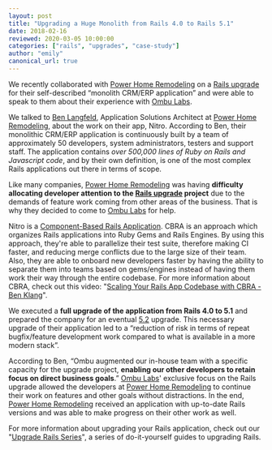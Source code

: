 ```yaml
---
layout: post
title: "Upgrading a Huge Monolith from Rails 4.0 to Rails 5.1"
date: 2018-02-16
reviewed: 2020-03-05 10:00:00
categories: ["rails", "upgrades", "case-study"]
author: "emily"
canonical_url: true
---
```


We recently collaborated with [Power Home Remodeling](https://powerhrg.com) on a [Rails upgrade](https://fastruby.io) for their self-described “monolith CRM/ERP application” and were able to speak to them about their experience with [Ombu Labs](https://www.ombulabs.com).

<!--more-->

We talked to [Ben Langfeld](https://www.linkedin.com/in/benlangfeld/), Application Solutions Architect at [Power Home Remodeling](https://powerhrg.com), about the work on their app, Nitro. According to Ben, their monolithic CRM/ERP application is continuously built by a team of approximately 50 developers, system administrators, testers and support staff. The application contains *over 500,000 lines of Ruby on Rails and Javascript code*, and by their own definition, is one of the most complex Rails applications out there in terms of scope.

Like many companies, [Power Home Remodeling](https://powerhrg.com) was having **difficulty allocating developer attention to the [Rails upgrade](https://fastruby.io) project** due to the demands of feature work coming from other areas of the business. That is why they decided to come to [Ombu Labs](https://www.ombulabs.com) for help.

Nitro is a [Component-Based Rails Application](http://shageman.github.io/cbra.info/). CBRA is an approach which organizes Rails applications into Ruby Gems and Rails Engines. By using this approach, they're able to parallelize their test suite, therefore making CI faster, and reducing merge conflicts due to the large size of their team. Also, they are able to onboard new developers faster by having the ability to separate them into teams based on gems/engines instead of having them work their way through the entire codebase. For more information about CBRA, check out this video: "[Scaling Your Rails App Codebase with CBRA - Ben Klang](https://www.youtube.com/watch?v=tkL9On9HVHQ)".

We executed a **full upgrade of the application from Rails 4.0 to 5.1** and prepared the company for an eventual [5.2](http://weblog.rubyonrails.org/2017/11/27/Rails-5-2-Active-Storage-Redis-Cache-Store-HTTP2-Early-Hints-Credentials/) upgrade. This necessary upgrade of their application led to a “reduction of risk in terms of repeat bugfix/feature development work compared to what is available in a more modern stack”.

According to Ben, “Ombu augmented our in-house team with a specific capacity for the upgrade project, **enabling our other developers to retain focus on direct business goals**.” [Ombu Labs](https://www.ombulabs.com)' exclusive focus on the Rails upgrade allowed the developers at [Power Home Remodeling](https://powerhrg.com) to continue their work on features and other goals without distractions. In the end, [Power Home Remodeling](https://powerhrg.com) received an application with up-to-date Rails versions and was able to make progress on their other work as well.

For more information about upgrading your Rails application, check out our "[Upgrade Rails Series](https://www.ombulabs.com/blog/tags/upgrades)", a series of do-it-yourself guides to upgrading Rails.
